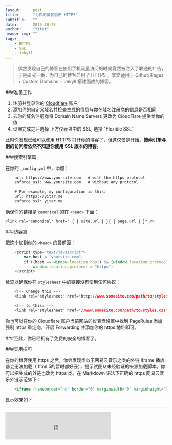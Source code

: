 ```yaml
---
layout:     post
title:      "为你的博客启用 HTTPS"
subtitle:   ""
date:       2015-10-28
author:     "Yitar"
header-img: ""
tags:
    - HTTPS
    - SSL
    - Jekyll
---
```


>偶然发现自己的博客在使用手机流量访问的时候竟然被注入了联通的广告，于是研究一番，为自己的博客启用了 HTTPS 。本文适用于 Github Pages + Custom Domains + Jekyll 搭建而成的博客。



###准备工作

 1. 注册并登录你的 [Cloudflare](Cloudflare.com) 账户
 2. 添加你的自定义域名并检查生成的信息与你在域名注册商的信息是否相同
 3. 去你的域名注册商将 Domain Name Servers 更改为 CloudFlare 提供给你的值
 4. 设置完成之后选择 上方仪表盘中的 SSL,  选择 "Flexible SSL"

此时你发现已经可以使用 HTTPS 打开你的博客了，但这仅仅是开始，**搜索引擎与别的访问者依然不知道你使用 SSL 版本的博客。**

###搜索引擎篇

在你的 `_config.yml` 中，添加：

```html
    url: https://www.yoursite.com   # with the https protocol
    enforce_ssl: www.yoursite.com   # without any protocol

    # For example, my configuration is this:
    url: https://yitar.me
    enforce_ssl: yitar.me
```
确保你的链接是 `canonical` 的在 `<head>` 下面：


    <link rel="canonical" href=" { { site.url } }{ { page.url } }" />


###访客篇

 把这个加到你的 `<head>` 的最前面：

```javascript
    <script type="text/javascript">
        var host = "yoursite.com";
        if ((host == window.location.host) && (window.location.protocol != "https:"))
            window.location.protocol = "https";
    </script>
```

检查以确保你在 `stylesheet` 中的链接没有使用任何协议：

```css
    <!-- Change this -->
    <link rel="stylesheet" href="http://www.somesite.com/path/to/styles.css">

    <!-- to this: -->
    <link rel="stylesheet" href="//www.somesite.com/path/to/styles.css">
```

你也可以在你的 Cloudflare 账户当前网站的仪表盘设置中找到 PageRules 添加强制 https 重定向，开启 Forwarding 并添加你的 https 地址即可。

###至此，你已经拥有了免费的安全的博客了。


###实用技巧

在你的博客使用 https 之后，你会发现类似于网易云音乐之类的外链 iframe 播放器会无法加载（ html 5的暂时都好丑），提示试图从未经验证的来源加载脚本。你可以把生成的外链也改为 https 类。在 Markdown 语法下正确的 https 网易云音乐外链示范如下：
```html
    <iframe frameborder="no" border="0" marginwidth="0" marginheight="0" _width_="330" _height_="86" src="https://music.163.com/outchain/player?type=2&id=2001325&auto=0&height=66"></iframe>
```
显示效果如下

----
<iframe frameborder="no" border="0" marginwidth="0" marginheight="0" width="330" height="86" src="https://music.163.com/outchain/player?type=2&id=2001325&auto=0&height=66"></iframe>
